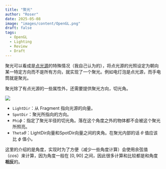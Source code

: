```yaml
---
title: "聚光"
author: "Roser"
date: 2025-05-08
image: "images/content/OpenGL.png"
draft: false
tags:
  - OpenGL
  - Lighting
  - Review
  - Draft
---
```

聚光可以看成是[点光源](点光源.md)的特殊情况（我自己认为的），将点光源的光照设定为朝向某一特定方向而不是所有方向，就实现了一个聚光。例如电灯泡是点光源，而手电筒就是聚光。

聚光除了有点光源的一些属性外，还需要提供聚光方向，切光角。

![](images/聚光几何示意图.png)

- `LightDir`：从 Fragment 指向光源的向量。
- `SpotDir`：聚光所指向的方向。
- `Phi`$\phi$：指定了聚光半径的切光角。落在这个角度之外的物体都不会被这个聚光所照亮。
- `Theta`$\theta$：LightDir向量和SpotDir向量之间的夹角。在聚光内部的话 $\theta$ 值应该比 $\phi$ 值小。

这里的介绍的是角度，实现时为了方便（减少一些角度计算）会使用余弦值（$cos$）来计算，因为角度一般在 $[0, 90]$ 之间，因此很多计算和比较都是和角度**相反**的。
